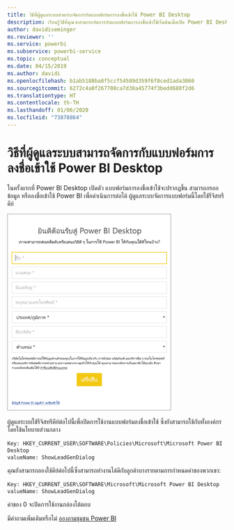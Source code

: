 ```yaml
---
title: วิธีที่ผู้ดูแลระบบสามารถจัดการกับแบบฟอร์มการลงชื่อเข้าใช้ Power BI Desktop
description: เรียนรู้วิธีที่คุณจะสามารถจัดการกับแบบฟอร์มการลงชื่อเข้าใช้เริ่มต้นเมื่อเปิด Power BI Desktop
author: davidiseminger
ms.reviewer: ''
ms.service: powerbi
ms.subservice: powerbi-service
ms.topic: conceptual
ms.date: 04/15/2019
ms.author: davidi
ms.openlocfilehash: b1ab5188ba8f5ccf54589d359f6f8ced1ada3060
ms.sourcegitcommit: 6272c4a0f267708ca7d38a45774f3bedd680f2d6
ms.translationtype: HT
ms.contentlocale: th-TH
ms.lasthandoff: 01/06/2020
ms.locfileid: "73878864"
---
```

# <a name="how-administrators-can-manage-the-power-bi-desktop-sign-in-form"></a>วิธีที่ผู้ดูแลระบบสามารถจัดการกับแบบฟอร์มการลงชื่อเข้าใช้ Power BI Desktop
ในครั้งแรกที่ Power BI Desktop เปิดตัว แบบฟอร์มการลงชื่อเข้าใช้จะปรากฏขึ้น สามารถกรอกข้อมูล หรือลงชื่อเข้าใช้ Power BI เพื่อดำเนินการต่อได้ ผู้ดูแลระบบจัดการแบบฟอร์มนี้โดยใช้รีจิสทรีคีย์ 

![แบบฟอร์มการลงชื่อเข้าใช้เริ่มต้นสำหรับ Power BI Desktop](media/desktop-admin-sign-in-form/sign-in-form.png)

ผู้ดูแลระบบใช้รีจิสทรีคีย์ต่อไปนี้เพื่อปิดการใช้งานแบบฟอร์มลงชื่อเข้าใช้ ซึ่งยังสามารถใช้กับทั้งองค์กรโดยใช้นโยบายส่วนกลาง

```
Key: HKEY_CURRENT_USER\SOFTWARE\Policies\Microsoft\Microsoft Power BI Desktop
valueName: ShowLeadGenDialog
```
คุณยังสามารถลองใช้คีย์ต่อไปนี้ซึ่งสามารถทำงานได้ดีกับลูกค้าบางรายตามการกำหนดค่าของพวกเขา:

```
Key: HKEY_CURRENT_USER\SOFTWARE\Microsoft\Microsoft Power BI Desktop
valueName: ShowLeadGenDialog
```

ค่าของ 0 จะปิดการใช้งานกล่องโต้ตอบ




มีคำถามเพิ่มเติมหรือไม่ [ลองถามชุมชน Power BI](https://community.powerbi.com/)


